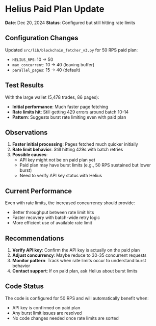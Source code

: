 # Helius Paid Plan Update

**Date**: Dec 20, 2024
**Status**: Configured but still hitting rate limits

## Configuration Changes

Updated `src/lib/blockchain_fetcher_v3.py` for 50 RPS paid plan:
- `HELIUS_RPS`: 10 → 50
- `max_concurrent`: 10 → 40 (leaving buffer)
- `parallel_pages`: 15 → 40 (default)

## Test Results

With the large wallet (5,478 trades, 86 pages):
- **Initial performance**: Much faster page fetching
- **Rate limits hit**: Still getting 429 errors around batch 10-14
- **Pattern**: Suggests burst rate limiting even with paid plan

## Observations

1. **Faster initial processing**: Pages fetched much quicker initially
2. **Rate limit behavior**: Still hitting 429s with batch retries
3. **Possible causes**:
   - API key might not be on paid plan yet
   - Paid plan may have burst limits (e.g., 50 RPS sustained but lower burst)
   - Need to verify API key status with Helius

## Current Performance

Even with rate limits, the increased concurrency should provide:
- Better throughput between rate limit hits
- Faster recovery with batch-wide retry logic
- More efficient use of available rate limit

## Recommendations

1. **Verify API key**: Confirm the API key is actually on the paid plan
2. **Adjust concurrency**: Maybe reduce to 30-35 concurrent requests
3. **Monitor pattern**: Track when rate limits occur to understand burst behavior
4. **Contact support**: If on paid plan, ask Helius about burst limits

## Code Status

The code is configured for 50 RPS and will automatically benefit when:
- API key is confirmed on paid plan
- Any burst limit issues are resolved
- No code changes needed once rate limits are sorted 
